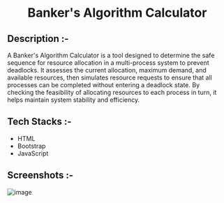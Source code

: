 # <p align="center">Banker's Algorithm Calculator</p>

## Description :-

A Banker's Algorithm Calculator is a tool designed to determine the safe sequence for resource allocation in a multi-process system to prevent deadlocks. It assesses the current allocation, maximum demand, and available resources, then simulates resource requests to ensure that all processes can be completed without entering a deadlock state. By checking the feasibility of allocating resources to each process in turn, it helps maintain system stability and efficiency.

## Tech Stacks :-

- HTML
- Bootstrap
- JavaScript

## Screenshots :-

![image](https://github.com/Rakesh9100/CalcDiverse/assets/126322584/5107948c-192b-47bd-96c7-a29f92a52e72)
